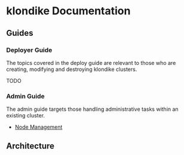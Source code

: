 # klondike Documentation

## Guides

### Deployer Guide

The topics covered in the deploy guide are relevant to those who are creating, modifying and destroying klondike clusters.

TODO


### Admin Guide

The admin guide targets those handling administrative tasks within an existing cluster.

- [Node Management](admin/node-management.md)

## Architecture
